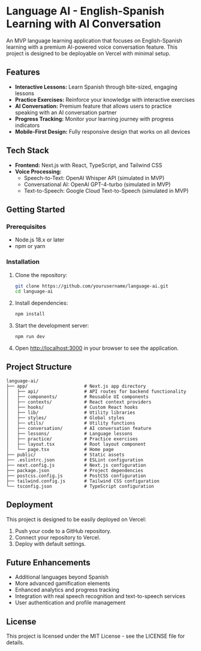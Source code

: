 # Language AI - English-Spanish Learning with AI Conversation

An MVP language learning application that focuses on English-Spanish learning with a premium AI-powered voice conversation feature. This project is designed to be deployable on Vercel with minimal setup.

## Features

- **Interactive Lessons:** Learn Spanish through bite-sized, engaging lessons
- **Practice Exercises:** Reinforce your knowledge with interactive exercises
- **AI Conversation:** Premium feature that allows users to practice speaking with an AI conversation partner
- **Progress Tracking:** Monitor your learning journey with progress indicators
- **Mobile-First Design:** Fully responsive design that works on all devices

## Tech Stack

- **Frontend:** Next.js with React, TypeScript, and Tailwind CSS
- **Voice Processing:**
  - Speech-to-Text: OpenAI Whisper API (simulated in MVP)
  - Conversational AI: OpenAI GPT-4-turbo (simulated in MVP)
  - Text-to-Speech: Google Cloud Text-to-Speech (simulated in MVP)

## Getting Started

### Prerequisites

- Node.js 18.x or later
- npm or yarn

### Installation

1. Clone the repository:
   ```bash
   git clone https://github.com/yourusername/language-ai.git
   cd language-ai
   ```

2. Install dependencies:
   ```bash
   npm install
   ```

3. Start the development server:
   ```bash
   npm run dev
   ```

4. Open [http://localhost:3000](http://localhost:3000) in your browser to see the application.

## Project Structure

```
language-ai/
├── app/                     # Next.js app directory
│   ├── api/                 # API routes for backend functionality
│   ├── components/          # Reusable UI components
│   ├── contexts/            # React context providers
│   ├── hooks/               # Custom React hooks
│   ├── lib/                 # Utility libraries
│   ├── styles/              # Global styles
│   ├── utils/               # Utility functions
│   ├── conversation/        # AI conversation feature
│   ├── lessons/             # Language lessons
│   ├── practice/            # Practice exercises
│   ├── layout.tsx           # Root layout component
│   └── page.tsx             # Home page
├── public/                  # Static assets
├── .eslintrc.json           # ESLint configuration
├── next.config.js           # Next.js configuration
├── package.json             # Project dependencies
├── postcss.config.js        # PostCSS configuration
├── tailwind.config.js       # Tailwind CSS configuration
└── tsconfig.json            # TypeScript configuration
```

## Deployment

This project is designed to be easily deployed on Vercel:

1. Push your code to a GitHub repository.
2. Connect your repository to Vercel.
3. Deploy with default settings.

## Future Enhancements

- Additional languages beyond Spanish
- More advanced gamification elements
- Enhanced analytics and progress tracking
- Integration with real speech recognition and text-to-speech services
- User authentication and profile management

## License

This project is licensed under the MIT License - see the LICENSE file for details. 